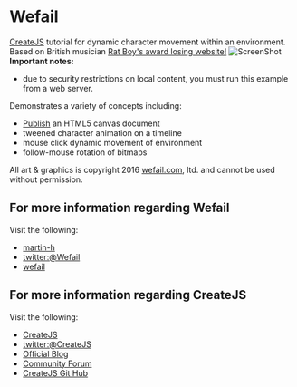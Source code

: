 Wefail
=======

[CreateJS](http://www.createjs.com) tutorial for dynamic character movement within an environment. Based on British musician [Rat Boy's award losing website!](http://www.ratboy.co.uk) 
![ScreenShot](https://raw.github.com/martinwefail/createjs/master/image1.png)
**Important notes:**

- due to security restrictions on local content, you must run this example from a web server.

Demonstrates a variety of concepts including:

- [Publish](https://helpx.adobe.com/flash/how-to/creating-publishing-html5-canvas-document.html) an HTML5 canvas document
- tweened character animation on a timeline
- mouse click dynamic movement of environment
- follow-mouse rotation of bitmaps

All art & graphics is copyright 2016 <a href="mailto:fail@wefail.com">wefail.com</a>, ltd. and cannot be used without permission.
  
For more information regarding Wefail
---------------------
Visit the following:  
- [martin-h](http://www.martin-h.com)
- [twitter:@Wefail](http://www.twitter.com/wefail)   
- [wefail](http://www.wefail.com)   


For more information regarding CreateJS
---------------------
Visit the following:  

- [CreateJS](http://www.createjs.com)   
- [twitter:@CreateJS](http://www.twitter.com/CreateJS) 
- [Official Blog](http://www.blog.createjs.com)
- [Community Forum](http://www.community.createjs.com)
- [CreateJS Git Hub](https://github.com/CreateJS)  
